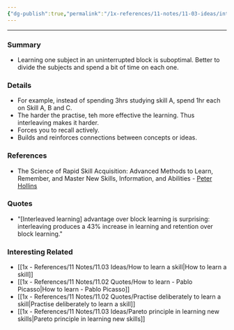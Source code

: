 ```yaml
---
{"dg-publish":true,"permalink":"/1x-references/11-notes/11-03-ideas/interleaved-practise/","title":"Interleaved practise","created":"2024-02-14T20:18:29.311+03:00","updated":"2024-06-20T12:08:34.062+03:00"}
---
```


---

### Summary
- Learning one subject in an uninterrupted block is suboptimal. Better to divide the subjects and spend a bit of time on each one.

### Details
- For example, instead of spending 3hrs studying skill A, spend 1hr each on Skill A, B and C. 
- The harder the practise, teh more effective the learning. Thus interleaving makes it harder.
- Forces you to recall actively.
- Builds and reinforces connections between concepts or ideas.

### References
- The Science of Rapid Skill Acquisition: Advanced Methods to Learn, Remember, and Master New Skills, Information, and Abilities - [Peter Hollins](https://www.goodreads.com/author/show/16593818.Peter_Hollins)

### Quotes
- "[Interleaved learning] advantage over block learning is surprising: interleaving produces a 43% increase in learning and retention over block learning."

### Interesting Related
- [[1x - References/11 Notes/11.03 Ideas/How to learn a skill\|How to learn a skill]]
- [[1x - References/11 Notes/11.02 Quotes/How to learn - Pablo Picasso\|How to learn - Pablo Picasso]]
- [[1x - References/11 Notes/11.02 Quotes/Practise deliberately to learn a skill\|Practise deliberately to learn a skill]]
- [[1x - References/11 Notes/11.03 Ideas/Pareto principle in learning new skills\|Pareto principle in learning new skills]]
